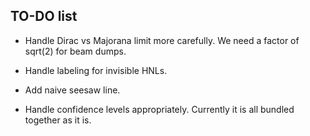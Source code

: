 ## TO-DO list

* Handle Dirac vs Majorana limit more carefully. We need a factor of sqrt(2) for beam dumps.

* Handle labeling for invisible HNLs.

* Add naive seesaw line.

* Handle confidence levels appropriately. Currently it is all bundled together as it is. 
